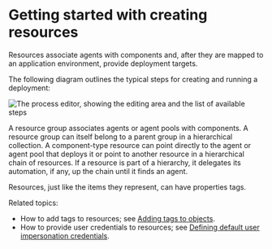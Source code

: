 # Getting started with creating resources

Resources associate agents with components and, after they are mapped to an application environment, provide deployment targets.

The following diagram outlines the typical steps for creating and running a deployment:

![The process editor, showing the
      editing area and the list of available steps](../images/level2-resources.gif)

A resource group associates agents or agent pools with components. A resource group can itself belong to a parent group in a hierarchical collection. A component-type resource can point directly to the agent or agent pool that deploys it or point to another resource in a hierarchical chain of resources. If a resource is part of a hierarchy, it delegates its automation, if any, up the chain until it finds an agent.

Resources, just like the items they represent, can have properties tags.

Related topics:

-   How to add tags to resources; see [Adding tags to objects](addingtags_tsk.md#).
-   How to provide user credentials to resources; see [Defining default user impersonation credentials](resources_impersonation.md#).

